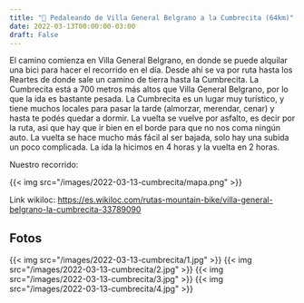 ```yaml
---
title: "🚴 Pedaleando de Villa General Belgrano a la Cumbrecita (64km)"
date: 2022-03-13T00:00:00-03:00
draft: False
---
```


El camino comienza en Villa General Belgrano, en donde se puede alquilar una bici para hacer el recorrido en el día. Desde ahí se va por ruta hasta los Reartes de donde sale un camino de tierra hasta la Cumbrecita. La Cumbrecita está a 700 metros más altos que Villa General Belgrano, por lo que la ida es bastante pesada. La Cumbrecita es un lugar muy turístico, y tiene muchos locales para pasar la tarde (almorzar, merendar, cenar) y hasta te podés quedar a dormir.
La vuelta se vuelve por asfalto, es decir por la ruta, asi que hay que ir bien en el borde para que no nos coma ningún auto. La vuelta se hace mucho más fácil al ser bajada, solo hay una subida un poco complicada. La ida la hicimos en 4 horas y la vuelta en 2 horas.

Nuestro recorrido:

{{< img src="/images/2022-03-13-cumbrecita/mapa.png" >}}

Link wikiloc: https://es.wikiloc.com/rutas-mountain-bike/villa-general-belgrano-la-cumbrecita-33789090

## Fotos

{{< img src="/images/2022-03-13-cumbrecita/1.jpg" >}}
{{< img src="/images/2022-03-13-cumbrecita/2.jpg" >}}
{{< img src="/images/2022-03-13-cumbrecita/3.jpg" >}}
{{< img src="/images/2022-03-13-cumbrecita/4.jpg" >}}